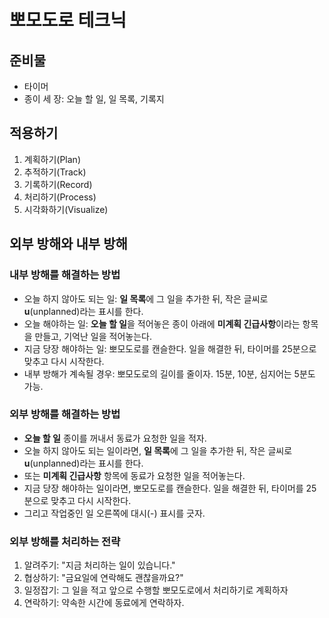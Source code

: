 # 뽀모도로 테크닉

## 준비물
  * 타이머
  * 종이 세 장: 오늘 할 일, 일 목록, 기록지

## 적용하기
  1. 계획하기(Plan)
  2. 추적하기(Track)
  3. 기록하기(Record)
  4. 처리하기(Process)
  5. 시각화하기(Visualize)

## 외부 방해와 내부 방해
### 내부 방해를 해결하는 방법
  * 오늘 하지 않아도 되는 일: **일 목록**에 그 일을 추가한 뒤, 작은 글씨로 **u**(unplanned)라는 표시를 한다.
  * 오늘 해야하는 일: **오늘 할 일**을 적어놓은 종이 아래에 **미계획 긴급사항**이라는 항목을 만들고, 기억난 일을 적어놓는다.
  * 지금 당장 해야하는 일: 뽀모도로를 캔슬한다. 일을 해결한 뒤, 타이머를 25분으로 맞추고 다시 시작한다.
  * 내부 방해가 계속될 경우: 뽀모도로의 길이를 줄이자. 15분, 10분, 심지어는 5분도 가능.

### 외부 방해를 해결하는 방법
  * **오늘 할 일** 종이를 꺼내서 동료가 요청한 일을 적자.
  * 오늘 하지 않아도 되는 일이라면, **일 목록**에 그 일을 추가한 뒤, 작은 글씨로 **u**(unplanned)라는 표시를 한다.
  * 또는 **미계획 긴급사항** 항목에 동료가 요청한 일을 적어놓는다.
  * 지금 당장 해야하는 일이라면, 뽀모도로를 캔슬한다. 일을 해결한 뒤, 타이머를 25분으로 맞추고 다시 시작한다.
  * 그리고 작업중인 일 오른쪽에 대시(-) 표시를 긋자.

### 외부 방해를 처리하는 전략
  1. 알려주기: "지금 처리하는 일이 있습니다."
  1. 협상하기: "금요일에 연락해도 괜찮을까요?"
  1. 일정잡기: 그 일을 적고 앞으로 수행할 뽀모도로에서 처리하기로 계획하자
  1. 연락하기: 약속한 시간에 동료에게 연락하자.